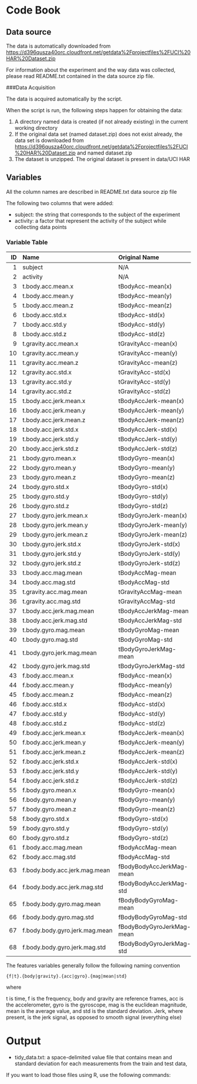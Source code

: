 # Code Book

## Data source

The data is automatically downloaded from https://d396qusza40orc.cloudfront.net/getdata%2Fprojectfiles%2FUCI%20HAR%20Dataset.zip

For information about the experiment and the way data was collected, please read README.txt contained in the data source zip file.

###Data Acquisition

The data is acquired automatically by the script. 

When the script is run, the following steps happen for obtaining the data:

1. A directory named data is created (if not already existing) in the current working directory
2. If the original data set (named dataset.zip) does not exist already, the data set is downloaded from https://d396qusza40orc.cloudfront.net/getdata%2Fprojectfiles%2FUCI%20HAR%20Dataset.zip and named dataset.zip
3. The dataset is unzipped. The original dataset is present in data/UCI HAR

## Variables

All the column names are described in README.txt data source zip file

The following two columns that were added:

* subject: the string that corresponds to the subject of the experiment
* activity: a factor that represent the activity of the subject while collecting data points

### Variable Table
| ID | Name                           | Original Name             |
|---:|:-------------------------------|:--------------------------|
| 1  | subject                        | N/A                       |
| 2  | activity                       | N/A                       |
| 3  | t.body.acc.mean.x              | tBodyAcc-mean(x)          |
| 4  | t.body.acc.mean.y              | tBodyAcc-mean(y)          |
| 5  | t.body.acc.mean.z              | tBodyAcc-mean(z)          |
| 6  | t.body.acc.std.x               | tBodyAcc-std(x)           |
| 7  | t.body.acc.std.y               | tBodyAcc-std(y)           |
| 8  | t.body.acc.std.z               | tBodyAcc-std(z)           |
| 9  | t.gravity.acc.mean.x           | tGravityAcc-mean(x)       |
| 10 | t.gravity.acc.mean.y           | tGravityAcc-mean(y)       |
| 11 | t.gravity.acc.mean.z           | tGravityAcc-mean(z)       |
| 12 | t.gravity.acc.std.x            | tGravityAcc-std(x)        |
| 13 | t.gravity.acc.std.y            | tGravityAcc-std(y)        |
| 14 | t.gravity.acc.std.z            | tGravityAcc-std(z)        |
| 15 | t.body.acc.jerk.mean.x         | tBodyAccJerk-mean(x)      |
| 16 | t.body.acc.jerk.mean.y         | tBodyAccJerk-mean(y)      |
| 17 | t.body.acc.jerk.mean.z         | tBodyAccJerk-mean(z)      |
| 18 | t.body.acc.jerk.std.x          | tBodyAccJerk-std(x)       |
| 19 | t.body.acc.jerk.std.y          | tBodyAccJerk-std(y)       |
| 20 | t.body.acc.jerk.std.z          | tBodyAccJerk-std(z)       |
| 21 | t.body.gyro.mean.x             | tBodyGyro-mean(x)         |
| 22 | t.body.gyro.mean.y             | tBodyGyro-mean(y)         |
| 23 | t.body.gyro.mean.z             | tBodyGyro-mean(z)         |
| 24 | t.body.gyro.std.x              | tBodyGyro-std(x)          |
| 25 | t.body.gyro.std.y              | tBodyGyro-std(y)          |
| 26 | t.body.gyro.std.z              | tBodyGyro-std(z)          |
| 27 | t.body.gyro.jerk.mean.x        | tBodyGyroJerk-mean(x)     |
| 28 | t.body.gyro.jerk.mean.y        | tBodyGyroJerk-mean(y)     |
| 29 | t.body.gyro.jerk.mean.z        | tBodyGyroJerk-mean(z)     |
| 30 | t.body.gyro.jerk.std.x         | tBodyGyroJerk-std(x)      |
| 31 | t.body.gyro.jerk.std.y         | tBodyGyroJerk-std(y)      |
| 32 | t.body.gyro.jerk.std.z         | tBodyGyroJerk-std(z)      |
| 33 | t.body.acc.mag.mean            | tBodyAccMag-mean          |
| 34 | t.body.acc.mag.std             | tBodyAccMag-std           |
| 35 | t.gravity.acc.mag.mean         | tGravityAccMag-mean       |
| 36 | t.gravity.acc.mag.std          | tGravityAccMag-std        |
| 37 | t.body.acc.jerk.mag.mean       | tBodyAccJerkMag-mean      |
| 38 | t.body.acc.jerk.mag.std        | tBodyAccJerkMag-std       |
| 39 | t.body.gyro.mag.mean           | tBodyGyroMag-mean         |
| 40 | t.body.gyro.mag.std            | tBodyGyroMag-std          |
| 41 | t.body.gyro.jerk.mag.mean      | tBodyGyroJerkMag-mean     |
| 42 | t.body.gyro.jerk.mag.std       | tBodyGyroJerkMag-std      |
| 43 | f.body.acc.mean.x              | fBodyAcc-mean(x)          |
| 44 | f.body.acc.mean.y              | fBodyAcc-mean(y)          |
| 45 | f.body.acc.mean.z              | fBodyAcc-mean(z)          |
| 46 | f.body.acc.std.x               | fBodyAcc-std(x)           |
| 47 | f.body.acc.std.y               | fBodyAcc-std(y)           |
| 48 | f.body.acc.std.z               | fBodyAcc-std(z)           |
| 49 | f.body.acc.jerk.mean.x         | fBodyAccJerk-mean(x)      |
| 50 | f.body.acc.jerk.mean.y         | fBodyAccJerk-mean(y)      |
| 51 | f.body.acc.jerk.mean.z         | fBodyAccJerk-mean(z)      |
| 52 | f.body.acc.jerk.std.x          | fBodyAccJerk-std(x)       |
| 53 | f.body.acc.jerk.std.y          | fBodyAccJerk-std(y)       |
| 54 | f.body.acc.jerk.std.z          | fBodyAccJerk-std(z)       |
| 55 | f.body.gyro.mean.x             | fBodyGyro-mean(x)         |
| 56 | f.body.gyro.mean.y             | fBodyGyro-mean(y)         |
| 57 | f.body.gyro.mean.z             | fBodyGyro-mean(z)         |
| 58 | f.body.gyro.std.x              | fBodyGyro-std(x)          |
| 59 | f.body.gyro.std.y              | fBodyGyro-std(y)          |
| 60 | f.body.gyro.std.z              | fBodyGyro-std(z)          |
| 61 | f.body.acc.mag.mean            | fBodyAccMag-mean          |
| 62 | f.body.acc.mag.std             | fBodyAccMag-std           |
| 63 | f.body.body.acc.jerk.mag.mean  | fBodyBodyAccJerkMag-mean  |
| 64 | f.body.body.acc.jerk.mag.std   | fBodyBodyAccJerkMag-std   |
| 65 | f.body.body.gyro.mag.mean      | fBodyBodyGyroMag-mean     |
| 66 | f.body.body.gyro.mag.std       | fBodyBodyGyroMag-std      |
| 67 | f.body.body.gyro.jerk.mag.mean | fBodyBodyGyroJerkMag-mean |
| 68 | f.body.body.gyro.jerk.mag.std  | fBodyBodyGyroJerkMag-std  |


The features variables generally follow the following naming convention

```{f|t}.{body|gravity}.{acc|gyro}.{mag|mean|std}```

where

t is time, f is the frequency, body and gravity are reference frames, acc is the accelerometer, gyro is the gyroscope, mag is the euclidean magnitude, mean is the average value, and std is the standard deviation. Jerk, where present, is the jerk signal, as opposed to smooth signal (everything else)



# Output

* tidy_data.txt: a space-delimited value file that contains mean and standard deviation for each measurements from the train and test data,

If you want to load those files using R, use the following commands:


